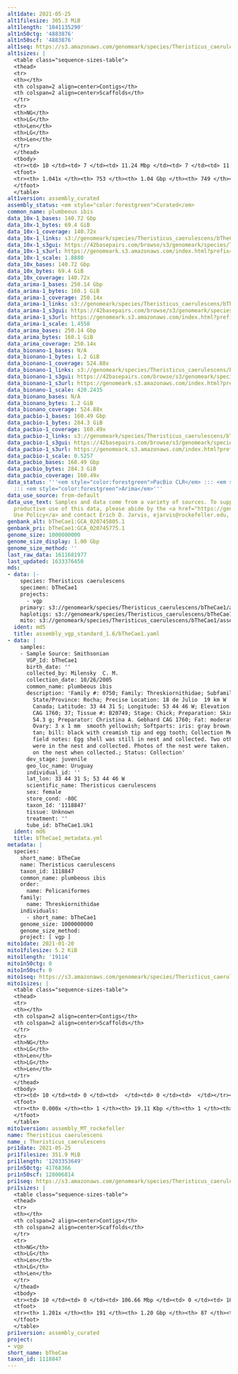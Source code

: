 ```yaml
---
alt1date: 2021-05-25
alt1filesize: 305.3 MiB
alt1length: '1041135290'
alt1n50ctg: '4883876'
alt1n50scf: '4883876'
alt1seq: https://s3.amazonaws.com/genomeark/species/Theristicus_caerulescens/bTheCae1/assembly_curated/bTheCae1.alt.cur.20210525.fasta.gz
alt1sizes: |
  <table class="sequence-sizes-table">
  <thead>
  <tr>
  <th></th>
  <th colspan=2 align=center>Contigs</th>
  <th colspan=2 align=center>Scaffolds</th>
  </tr>
  <tr>
  <th>NG</th>
  <th>LG</th>
  <th>Len</th>
  <th>LG</th>
  <th>Len</th>
  </tr>
  </thead>
  <tbody>
  <tr><td> 10 </td><td> 7 </td><td> 11.24 Mbp </td><td> 7 </td><td> 11.24 Mbp </td></tr><tr><td> 20 </td><td> 17 </td><td> 9.26 Mbp </td><td> 17 </td><td> 9.26 Mbp </td></tr><tr><td> 30 </td><td> 29 </td><td> 7.73 Mbp </td><td> 29 </td><td> 7.73 Mbp </td></tr><tr><td> 40 </td><td> 44 </td><td> 5.82 Mbp </td><td> 43 </td><td> 5.90 Mbp </td></tr><tr style="background-color:#cccccc;"><td> 50 </td><td> 62 </td><td> 4.88 Mbp </td><td> 62 </td><td> 4.88 Mbp </td></tr><tr><td> 60 </td><td> 85 </td><td> 4.13 Mbp </td><td> 84 </td><td> 4.19 Mbp </td></tr><tr><td> 70 </td><td> 113 </td><td> 3.09 Mbp </td><td> 113 </td><td> 3.09 Mbp </td></tr><tr><td> 80 </td><td> 154 </td><td> 2.05 Mbp </td><td> 154 </td><td> 2.05 Mbp </td></tr><tr><td> 90 </td><td> 216 </td><td> 1.25 Mbp </td><td> 215 </td><td> 1.26 Mbp </td></tr><tr><td> 100 </td><td> 363 </td><td> 285.09 Kbp </td><td> 362 </td><td> 285.09 Kbp </td></tr></tbody>
  <tfoot>
  <tr><th> 1.041x </th><th> 753 </th><th> 1.04 Gbp </th><th> 749 </th><th> 1.04 Gbp </th></tr>
  </tfoot>
  </table>
alt1version: assembly_curated
assembly_status: <em style="color:forestgreen">Curated</em>
common_name: plumbeous ibis
data_10x-1_bases: 140.72 Gbp
data_10x-1_bytes: 69.4 GiB
data_10x-1_coverage: 140.72x
data_10x-1_links: s3://genomeark/species/Theristicus_caerulescens/bTheCae1/genomic_data/10x/<br>
data_10x-1_s3gui: https://42basepairs.com/browse/s3/genomeark/species/Theristicus_caerulescens/bTheCae1/genomic_data/10x/
data_10x-1_s3url: https://genomeark.s3.amazonaws.com/index.html?prefix=species/Theristicus_caerulescens/bTheCae1/genomic_data/10x/
data_10x-1_scale: 1.8880
data_10x_bases: 140.72 Gbp
data_10x_bytes: 69.4 GiB
data_10x_coverage: 140.72x
data_arima-1_bases: 250.14 Gbp
data_arima-1_bytes: 160.1 GiB
data_arima-1_coverage: 250.14x
data_arima-1_links: s3://genomeark/species/Theristicus_caerulescens/bTheCae1/genomic_data/arima/<br>
data_arima-1_s3gui: https://42basepairs.com/browse/s3/genomeark/species/Theristicus_caerulescens/bTheCae1/genomic_data/arima/
data_arima-1_s3url: https://genomeark.s3.amazonaws.com/index.html?prefix=species/Theristicus_caerulescens/bTheCae1/genomic_data/arima/
data_arima-1_scale: 1.4550
data_arima_bases: 250.14 Gbp
data_arima_bytes: 160.1 GiB
data_arima_coverage: 250.14x
data_bionano-1_bases: N/A
data_bionano-1_bytes: 1.2 GiB
data_bionano-1_coverage: 524.88x
data_bionano-1_links: s3://genomeark/species/Theristicus_caerulescens/bTheCae1/genomic_data/bionano/<br>
data_bionano-1_s3gui: https://42basepairs.com/browse/s3/genomeark/species/Theristicus_caerulescens/bTheCae1/genomic_data/bionano/
data_bionano-1_s3url: https://genomeark.s3.amazonaws.com/index.html?prefix=species/Theristicus_caerulescens/bTheCae1/genomic_data/bionano/
data_bionano-1_scale: 420.2435
data_bionano_bases: N/A
data_bionano_bytes: 1.2 GiB
data_bionano_coverage: 524.88x
data_pacbio-1_bases: 160.49 Gbp
data_pacbio-1_bytes: 284.3 GiB
data_pacbio-1_coverage: 160.49x
data_pacbio-1_links: s3://genomeark/species/Theristicus_caerulescens/bTheCae1/genomic_data/pacbio/<br>
data_pacbio-1_s3gui: https://42basepairs.com/browse/s3/genomeark/species/Theristicus_caerulescens/bTheCae1/genomic_data/pacbio/
data_pacbio-1_s3url: https://genomeark.s3.amazonaws.com/index.html?prefix=species/Theristicus_caerulescens/bTheCae1/genomic_data/pacbio/
data_pacbio-1_scale: 0.5257
data_pacbio_bases: 160.49 Gbp
data_pacbio_bytes: 284.3 GiB
data_pacbio_coverage: 160.49x
data_status: '''<em style="color:forestgreen">PacBio CLR</em> ::: <em style="color:forestgreen">10x</em>
  ::: <em style="color:forestgreen">Arima</em>'''
data_use_source: from-default
data_use_text: Samples and data come from a variety of sources. To support fair and
  productive use of this data, please abide by the <a href="https://genome10k.soe.ucsc.edu/data-use-policies/">Data
  Use Policy</a> and contact Erich D. Jarvis, ejarvis@rockefeller.edu, with any questions.
genbank_alt: bTheCae1:GCA_020745805.1
genbank_pri: bTheCae1:GCA_020745775.1
genome_size: 1000000000
genome_size_display: 1.00 Gbp
genome_size_method: ''
last_raw_data: 1611681977
last_updated: 1633376450
mds:
- data: |-
    species: Theristicus caerulescens
    specimen: bTheCae1
    projects:
      - vgp
    primary: s3://genomeark/species/Theristicus_caerulescens/bTheCae1/assembly_vgp_standard_1.6/bTheCae1.pri.asm.20210407.fasta.gz
    haplotigs: s3://genomeark/species/Theristicus_caerulescens/bTheCae1/assembly_vgp_standard_1.6/bTheCae1.alt.asm.20210407.fasta.gz
    mito: s3://genomeark/species/Theristicus_caerulescens/bTheCae1/assembly_MT_rockefeller/bTheCae1.MT.20210120.fasta.gz
  ident: md5
  title: assembly_vgp_standard_1.6/bTheCae1.yaml
- data: |
    samples:
    - Sample Source: Smithsonian
      VGP_Id: bTheCae1
      birth_date: ''
      collected_by: Milensky  C. M.
      collection_date: 10/26/2005
      common_name: plumbeous ibis
      description: 'Family #: 0750; Family: Threskiornithidae; Subfamily: Threskiornithinae;
        State/Province: Rocha; Precise Location: 18 de Julio  19 km W  at Estancia La
        Canada; Latitude: 33 44 31 S; Longitude: 53 44 46 W; Elevation: 50 m; Field #(s):
        CAG 1760; 37; Tissue #: B20749; Stage: Chick; Preparation: Skin: Whole; Weight:
        54.3 g; Preparator: Christina A. Gebhard CAG 1760; Fat: moderate; Reproduction:
        Ovary: 3 x 1 mm  smooth yellowish; Softparts: iris: gray brown; tarsi: orangish
        tan; bill: black with creamish tip and egg tooth; Collection Method: shot; Remarks:
        field notes: Egg shell was still in nest and collected. Two other unhatched eggs
        were in the nest and collected. Photos of the nest were taken. One adult was sitting
        on the nest when collected.; Status: Collection'
      dev_stage: juvenile
      geo_loc_name: Uruguay
      individual_id: ''
      lat_lon: 33 44 31 S; 53 44 46 W
      scientific_name: Theristicus caerulescens
      sex: female
      store_cond: -80C
      taxon_Id: '1118847'
      tissue: Unknown
      treatment: ''
      tube_id: bTheCae1.Uk1
  ident: md6
  title: bTheCae1_metadata.yml
metadata: |
  species:
    short_name: bTheCae
    name: Theristicus caerulescens
    taxon_id: 1118847
    common_name: plumbeous ibis
    order:
      name: Pelicaniformes
    family:
      name: Threskiornithidae
    individuals:
      - short_name: bTheCae1
    genome_size: 1000000000
    genome_size_method:
    project: [ vgp ]
mito1date: 2021-01-20
mito1filesize: 5.2 KiB
mito1length: '19114'
mito1n50ctg: 0
mito1n50scf: 0
mito1seq: https://s3.amazonaws.com/genomeark/species/Theristicus_caerulescens/bTheCae1/assembly_MT_rockefeller/bTheCae1.MT.20210120.fasta.gz
mito1sizes: |
  <table class="sequence-sizes-table">
  <thead>
  <tr>
  <th></th>
  <th colspan=2 align=center>Contigs</th>
  <th colspan=2 align=center>Scaffolds</th>
  </tr>
  <tr>
  <th>NG</th>
  <th>LG</th>
  <th>Len</th>
  <th>LG</th>
  <th>Len</th>
  </tr>
  </thead>
  <tbody>
  <tr><td> 10 </td><td> 0 </td><td>  </td><td> 0 </td><td>  </td></tr><tr><td> 20 </td><td> 0 </td><td>  </td><td> 0 </td><td>  </td></tr><tr><td> 30 </td><td> 0 </td><td>  </td><td> 0 </td><td>  </td></tr><tr><td> 40 </td><td> 0 </td><td>  </td><td> 0 </td><td>  </td></tr><tr style="background-color:#cccccc;"><td> 50 </td><td> 0 </td><td style="background-color:#ff8888;">  </td><td> 0 </td><td style="background-color:#ff8888;">  </td></tr><tr><td> 60 </td><td> 0 </td><td>  </td><td> 0 </td><td>  </td></tr><tr><td> 70 </td><td> 0 </td><td>  </td><td> 0 </td><td>  </td></tr><tr><td> 80 </td><td> 0 </td><td>  </td><td> 0 </td><td>  </td></tr><tr><td> 90 </td><td> 0 </td><td>  </td><td> 0 </td><td>  </td></tr><tr><td> 100 </td><td> 0 </td><td>  </td><td> 0 </td><td>  </td></tr></tbody>
  <tfoot>
  <tr><th> 0.000x </th><th> 1 </th><th> 19.11 Kbp </th><th> 1 </th><th> 19.11 Kbp </th></tr>
  </tfoot>
  </table>
mito1version: assembly_MT_rockefeller
name: Theristicus caerulescens
name_: Theristicus_caerulescens
pri1date: 2021-05-25
pri1filesize: 351.9 MiB
pri1length: '1203353649'
pri1n50ctg: 41768366
pri1n50scf: 128006814
pri1seq: https://s3.amazonaws.com/genomeark/species/Theristicus_caerulescens/bTheCae1/assembly_curated/bTheCae1.pri.cur.20210525.fasta.gz
pri1sizes: |
  <table class="sequence-sizes-table">
  <thead>
  <tr>
  <th></th>
  <th colspan=2 align=center>Contigs</th>
  <th colspan=2 align=center>Scaffolds</th>
  </tr>
  <tr>
  <th>NG</th>
  <th>LG</th>
  <th>Len</th>
  <th>LG</th>
  <th>Len</th>
  </tr>
  </thead>
  <tbody>
  <tr><td> 10 </td><td> 0 </td><td> 106.66 Mbp </td><td> 0 </td><td> 168.28 Mbp </td></tr><tr><td> 20 </td><td> 1 </td><td> 103.95 Mbp </td><td> 1 </td><td> 133.04 Mbp </td></tr><tr><td> 30 </td><td> 3 </td><td> 62.37 Mbp </td><td> 1 </td><td> 133.04 Mbp </td></tr><tr><td> 40 </td><td> 5 </td><td> 44.65 Mbp </td><td> 2 </td><td> 128.21 Mbp </td></tr><tr style="background-color:#cccccc;"><td> 50 </td><td> 7 </td><td style="background-color:#88ff88;"> 41.77 Mbp </td><td> 3 </td><td style="background-color:#88ff88;"> 128.01 Mbp </td></tr><tr><td> 60 </td><td> 9 </td><td> 37.10 Mbp </td><td> 4 </td><td> 101.37 Mbp </td></tr><tr><td> 70 </td><td> 13 </td><td> 27.55 Mbp </td><td> 5 </td><td> 92.93 Mbp </td></tr><tr><td> 80 </td><td> 17 </td><td> 20.81 Mbp </td><td> 6 </td><td> 84.85 Mbp </td></tr><tr><td> 90 </td><td> 22 </td><td> 13.59 Mbp </td><td> 7 </td><td> 72.38 Mbp </td></tr><tr><td> 100 </td><td> 30 </td><td> 11.40 Mbp </td><td> 9 </td><td> 50.21 Mbp </td></tr></tbody>
  <tfoot>
  <tr><th> 1.201x </th><th> 191 </th><th> 1.20 Gbp </th><th> 87 </th><th> 1.20 Gbp </th></tr>
  </tfoot>
  </table>
pri1version: assembly_curated
project:
- vgp
short_name: bTheCae
taxon_id: 1118847
---
```

